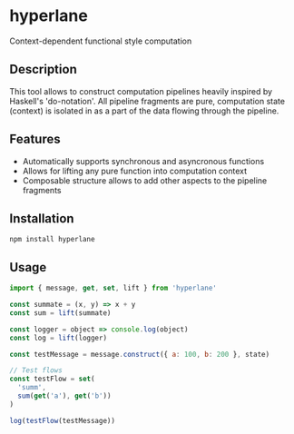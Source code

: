 # hyperlane
Context-dependent functional style computation

## Description
This tool allows to construct computation pipelines heavily inspired by Haskell's 'do-notation'. All pipeline fragments are pure, computation state (context) is isolated in as a part of the data flowing through the pipeline.

## Features
- Automatically supports synchronous and asyncronous functions
- Allows for lifting any pure function into computation context
- Composable structure allows to add other aspects to the pipeline fragments

## Installation

```
npm install hyperlane
```

## Usage

```javascript
import { message, get, set, lift } from 'hyperlane'

const summate = (x, y) => x + y
const sum = lift(summate)

const logger = object => console.log(object)
const log = lift(logger)

const testMessage = message.construct({ a: 100, b: 200 }, state)

// Test flows
const testFlow = set(
  'summ',
  sum(get('a'), get('b'))
)

log(testFlow(testMessage))
```
